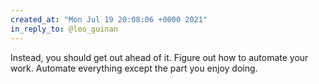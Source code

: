 ```yaml
---
created_at: "Mon Jul 19 20:08:06 +0000 2021"
in_reply_to: @leo_guinan
---
```


Instead, you should get out ahead of it. Figure out how to automate your work. Automate everything except the part you enjoy doing.